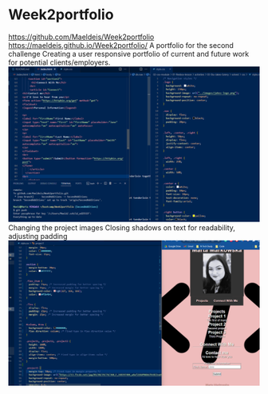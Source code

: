 # Week2portfolio
https://github.com/Maeldeis/Week2portfolio
 https://maeldeis.github.io/Week2portfolio/
A portfolio for the second challenge
Creating a user responsive portfolio of current and future work for potential clients/employers.
![Addition of forms and centreing](image/forms.png)
Changing the project images
Closing shadows on text for readability, adjusting padding
![Alt text](image.png)
